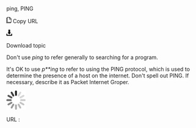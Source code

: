 # 

ping, PING

![Copy URL](media/ping-ping/Copy.png)
Copy URL

![Download](media/ping-ping/Download.png)

Download topic

Don't use *ping* to refer generally to searching for a program. 

It's OK to use *p**ing*
to refer to using the PING protocol, which is used to determine
the presence of a host on the internet. Don't spell out PING. If
necessary, describe it as Packet Internet Groper.

![In progress](media/ping-ping/activity-large.gif)

URL :
